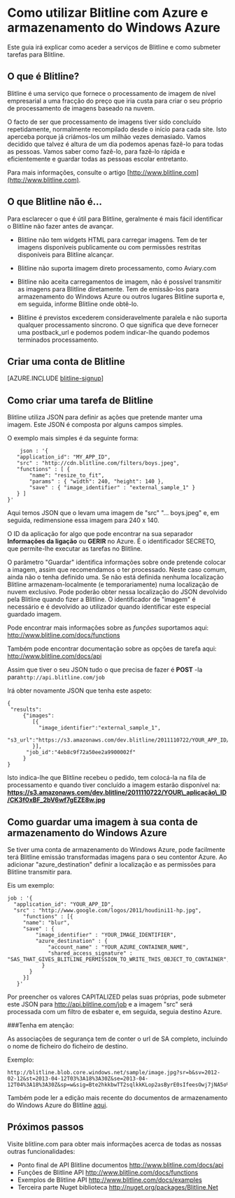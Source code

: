 <properties 
    pageTitle="Como utilizar Blitline para a imagem do guia de funcionalidades de processamento - Azure" 
    description="Saiba como utilizar o serviço de Blitline para processar imagens a partir de uma aplicação Azure." 
    services="" 
    documentationCenter=".net" 
    authors="blitline-dev" 
    manager="jason@blitline.com" 
    editor="jason@blitline.com"/>

<tags 
    ms.service="multiple" 
    ms.workload="na" 
    ms.tgt_pltfrm="na" 
    ms.devlang="na" 
    ms.topic="article" 
    ms.date="12/09/2014" 
    ms.author="support@blitline.com"/>
# <a name="how-to-use-blitline-with-azure-and-azure-storage"></a>Como utilizar Blitline com Azure e armazenamento do Windows Azure

Este guia irá explicar como aceder a serviços de Blitline e como submeter tarefas para Blitline.

## <a name="what-is-blitline"></a>O que é Blitline?

Blitline é uma serviço que fornece o processamento de imagem de nível empresarial a uma fracção do preço que iria custa para criar o seu próprio de processamento de imagens baseado na nuvem.

O facto de ser que processamento de imagens tiver sido concluído repetidamente, normalmente recompilado desde o início para cada site. Isto aperceba porque já criámos-los um milhão vezes demasiado. Vamos decidido que talvez é altura de um dia podemos apenas fazê-lo para todas as pessoas. Vamos saber como fazê-lo, para fazê-lo rápida e eficientemente e guardar todas as pessoas escolar entretanto.

Para mais informações, consulte o artigo [http://www.blitline.com](http://www.blitline.com).

## <a name="what-blitline-is-not"></a>O que Blitline não é...

Para esclarecer o que é útil para Blitline, geralmente é mais fácil identificar o Blitline não fazer antes de avançar.

- Blitline não tem widgets HTML para carregar imagens. Tem de ter imagens disponíveis publicamente ou com permissões restritas disponíveis para Blitline alcançar.

- Blitline não suporta imagem direto processamento, como Aviary.com

- Blitline não aceita carregamentos de imagem, não é possível transmitir as imagens para Blitline diretamente. Tem de emissão-los para armazenamento do Windows Azure ou outros lugares Blitline suporta e, em seguida, informe Blitline onde obtê-lo.

- Blitline é previstos excederem consideravelmente paralela e não suporta qualquer processamento síncrono. O que significa que deve fornecer uma postback_url e podemos podem indicar-lhe quando podemos terminados processamento.

## <a name="create-a-blitline-account"></a>Criar uma conta de Blitline

[AZURE.INCLUDE [blitline-signup](../includes/blitline-signup.md)]

## <a name="how-to-create-a-blitline-job"></a>Como criar uma tarefa de Blitline

Blitline utiliza JSON para definir as ações que pretende manter uma imagem. Este JSON é composta por alguns campos simples.

O exemplo mais simples é da seguinte forma:

        json : '{
       "application_id": "MY_APP_ID",
       "src" : "http://cdn.blitline.com/filters/boys.jpeg",
       "functions" : [ {
           "name": "resize_to_fit",
           "params" : { "width": 240, "height": 140 },
           "save" : { "image_identifier" : "external_sample_1" }
       } ]
    }'

Aqui temos JSON que o levam uma imagem de "src" "... boys.jpeg" e, em seguida, redimensione essa imagem para 240 x 140.

O ID da aplicação for algo que pode encontrar na sua separador **Informações da ligação** ou **GERIR** no Azure. É o identificador SECRETO, que permite-lhe executar as tarefas no Blitline.

O parâmetro "Guardar" identifica informações sobre onde pretende colocar a imagem, assim que recomendamos o ter processado. Neste caso comum, ainda não o tenha definido uma. Se não está definida nenhuma localização Blitline armazenam-localmente (e temporariamente) numa localização de nuvem exclusivo. Pode poderão obter nessa localização do JSON devolvido pela Blitline quando fizer a Blitline. O identificador de "imagem" é necessário e é devolvido ao utilizador quando identificar este especial guardado imagem.

Pode encontrar mais informações sobre as *funções* suportamos aqui: <http://www.blitline.com/docs/functions>

Também pode encontrar documentação sobre as opções de tarefa aqui: <http://www.blitline.com/docs/api>

Assim que tiver o seu JSON tudo o que precisa de fazer é **POST** -la para`http://api.blitline.com/job`

Irá obter novamente JSON que tenha este aspeto:

    {
     "results":
         {"images":
            [{
              "image_identifier":"external_sample_1",
              "s3_url":"https://s3.amazonaws.com/dev.blitline/2011110722/YOUR_APP_ID/CK3f0xBF_2bV6wf7gEZE8w.jpg"
            }],
          "job_id":"4eb8c9f72a50ee2a9900002f"
         }
    }


Isto indica-lhe que Blitline recebeu o pedido, tem colocá-la na fila de processamento e quando tiver concluído a imagem estarão disponível na: **https://s3.amazonaws.com/dev.blitline/2011110722/YOUR\_aplicação\_ID/CK3f0xBF_2bV6wf7gEZE8w.jpg**

## <a name="how-to-save-an-image-to-your-azure-storage-account"></a>Como guardar uma imagem à sua conta de armazenamento do Windows Azure

Se tiver uma conta de armazenamento do Windows Azure, pode facilmente terá Blitline emissão transformadas imagens para o seu contentor Azure. Ao adicionar "azure_destination" definir a localização e as permissões para Blitline transmitir para.

Eis um exemplo:

    job : '{
      "application_id": "YOUR_APP_ID",
      "src" : "http://www.google.com/logos/2011/houdini11-hp.jpg",
         "functions" : [{
         "name": "blur",
         "save" : {
             "image_identifier" : "YOUR_IMAGE_IDENTIFIER",
             "azure_destination" : {
                 "account_name" : "YOUR_AZURE_CONTAINER_NAME",
                 "shared_access_signature" : "SAS_THAT_GIVES_BLITLINE_PERMISSION_TO_WRITE_THIS_OBJECT_TO_CONTAINER",
               }
           }
         }]
       }'


Por preencher os valores CAPITALIZED pelas suas próprias, pode submeter este JSON para http://api.blitline.com/job e a imagem "src" será processada com um filtro de esbater e, em seguida, seguia destino Azure.

###<a name="please-note"></a>Tenha em atenção:

As associações de segurança tem de conter o url de SA completo, incluindo o nome de ficheiro do ficheiro de destino.

Exemplo:

    http://blitline.blob.core.windows.net/sample/image.jpg?sr=b&sv=2012-02-12&st=2013-04-12T03%3A18%3A30Z&se=2013-04-12T04%3A18%3A30Z&sp=w&sig=Bte2hkkbwTT2sqlkkKLop2asByrE0sIfeesOwj7jNA5o%3D


Também pode ler a edição mais recente do documentos de armazenamento do Windows Azure do Blitline [aqui](http://www.blitline.com/docs/azure_storage).


## <a name="next-steps"></a>Próximos passos

Visite blitline.com para obter mais informações acerca de todas as nossas outras funcionalidades:

* Ponto final de API Blitline documentos <http://www.blitline.com/docs/api>
* Funções de Blitline API <http://www.blitline.com/docs/functions>
* Exemplos de Blitline API <http://www.blitline.com/docs/examples>
* Terceira parte Nuget biblioteca <http://nuget.org/packages/Blitline.Net>
